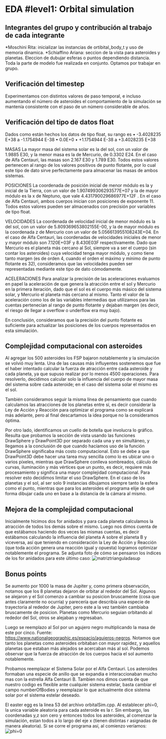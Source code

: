 # EDA #level1: Orbital simulation

## Integrantes del grupo y contribución al trabajo de cada integrante

*Moschini Rita: inicializar las instancias de ortibital_body_t y uso de memoria dinamica.
*Schiaffino Ariana: seccion de la vista para asteroides y planetas. Eleccion de dubujar esferas o
puntos dependiendo distancia.
Toda la parte de modelo fue realizada en conjunto. Optamos por trabajar en grupo.


## Verificación del timestep

Experimentamos con distintos valores de paso temporal, e incluso aumentando el número de asteroides
el comportamiento de la simulación se mantenía consistente con el paso de un número considerable de
años.

## Verificación del tipo de datos float

Dados como están hechos los datos de tipo float, su rango es
•	-3.4028235 E+38 a -1.1754944 E-38
•	0.0E+0
•	+1.1754944 E-38 a +3.4028235 E+38

MASAS
La mayor masa del sistema solar es la del sol, con un valor de 1.9885 E30, y la menor masa es la de
Mercurio, de 0.3302 E24. En el caso de Alfa Centauri, las masas son 2.167 E30 y 1.789 E30. Todos 
estos valores pertenecen al rango de los valores positivos de punto flotante, por lo cual este tipo
de dato sirve perfectamente para almacenar las masas de ambos sistemas.

POSICIONES
La coordenada de posición inicial de menor módulo es la y inicial de la Tierra, con un valor de 
1.907499306293577E+07 y la de mayor módulo es la x de Neptuno, que vale 4.431790029686977E+12F .
En el caso de Alfa Centauri, ambos cuerpos inician con posiciones de exponente 11. Todos estos 
valores pueden ser almacenados con precisión por variables de tipo float.

VELOCIDADES
La coordenada de velocidad inicial de menor módulo es la del sol, con un valor de 
5.809369653802155E-00, y la de mayor módulo es la coordenada z de Mercurio con un valor de
5.056613955108243E+04. En el caso de Alfa Centauri, las coordenadas de velocidades iniciales de
menor y mayor módulo son 7.120E+03F y 8.430E03F respectivamente. Dado que Mercurio es el planeta
más cercano al Sol, siempre va a ser el cuerpo (sin contar los asteroides) cuya velocidad tenga
mayor módulo, y como tiene tanto margen (es de orden 4, cuando el orden el máximo y mínimo de punto
flotante es 32), consideramos que las velocidades pueden ser representadas mediante este tipo de
dato cómodamente.

ACELERACIONES
Para analizar la precisión de las aceleraciones evaluamos en papel la aceleración de que genera la
atracción entre el sol y Mercurio en la primera iteración, dado que el sol es el cuerpo más másico
del sistema solar, y Mercurio el planeta más cercano al mismo. Tanto el valor de la aceleración
como los de las variables intermedias que utilizamos para las cuentas pertenecían al rango de punto
flotante y dejaban margen (es decir, el riesgo de llegar a overflow o underflow era muy bajo).

En conclusión, consideramos que la precisión del punto flotante es suficiente para actualizar las
posiciones de los cuerpos representados en esta simulación.
			


## Complejidad computacional con asteroides
Al agregar los 500 asteroides los FSP bajaron notablemente y la simulación se volvió muy lenta. Una
de las causas más influyentes sostenemos que fue el haber intentado calcular la fuerza de atracción 
entre cada asteroide y cada planeta, ya que supuso realizar por lo menos 4500 operaciones. Para 
resolverlo, decidimos calcular solo la influencia del cuerpo de mayor masa del sistema sobre cada 
asteroide; en el caso del sistema solar el mismo es el sol. 

También consideramos seguir la misma línea de pensamiento que cuando calculamos las atracciones de 
los planetas entre sí, es decir considerar la Ley de Acción y Reacción para optimizar el programa como
se explicará más adelante, pero al final descartamos la idea porque no la consideramos óptima.

Por otro lado, identificamos un cuello de botella que involucra lo gráfico. Resulta que  probamos 
la sección de vista usando las funciones DrawSphere y DrawPoint3D por separado cada una y en 
simultáneo, y llegamos a la conclusión de que cuando hacíamos uso de la función DrawSphere 
significaba más costo computacional. Esto se debe a que DrawPoint3D debe hacer una tarea muy 
sencilla como lo es ubicar uno o varios píxeles, mientras que DrawSphere conlleva sombreados,
cálculo de curvas, iluminación y más vértices que un punto, es decir, requiere más procesamiento y
significa una mayor complejidad computacional. Para resolver esto decidimos limitar el uso 
DrawSphere. En el caso de los planetas y el sol, al ser solo 9 instancias dibujamos siempre tanto la
esfera como el punto, mientras que para los asteroides el programa elije de qué forma dibujar
cada uno en base a la distancia de la cámara al mismo.

## Mejora de la complejidad computacional
Inicialmente hicimos dos for anidados y para cada planeta calculamos la atracción de todos los demás
sobre el mismo. Luego nos dimos cuenta de que estábamos haciendo dos veces las mismas cuentas, es 
decir estábamos calculando la influencia del planeta A sobre el planeta B y viceversa, así que 
teniendo en consideración la Ley de Acción y Reacción (que toda acción genera una reacción igual 
y opuesta) logramos optimizar notablemente el programa. Se adjunta foto de cómo se pensaron los 
índices de los for anidados para este último caso: 
![matriztrianguladasup](https://github.com/user-attachments/assets/ceed4feb-b150-4316-8c41-b610bd5d4480)

## Bonus points
Se aumento por 1000 la masa de Jupiter y, como primera observación, notamos que los 8 planetas
dejaron de orbitar al rededor del Sol. Algunos se alejaron y el Sol comenzo a cambiar su posicion 
bruscamente (cosa que antes claramente no ocurría) y parecería que describía una especie de 
trayectoria al rededor de Jupiter, pero este a la vez también cambiaba bruscamente de posicion. 
Planetas como Mercurio seguian orbitando al rededor del Sol, otros se alejaban y regresaban.

Luego se reemplazo al Sol por un agujero negro multiplicando la masa de este por cinco. 
Fuente: https://www.nationalgeographic.es/espacio/agujeros-negros.
Notamos que tanto los planetas como asteroides orbitaban con mayor rapidez, y aquellos planetas 
que estaban más alejados se acercaban más al sol. Podemos observar que la fuerza de atracción de
los cuerpos hacia el sol aumento notablemente.

Probamos reemplazar el Sistema Solar por el Alfa Centauri. Los asteroides formaban una especie de
anillo que se expandia e interaccionaban mucho mas con la estrella Alfa Centauri B. Tambien nos 
dimos cuenta de que nuestro codigo es flexible ante cualquier sistema estelar, basta cambiar el 
campo numberOfBodies y reemplazar lo que actualmente dice sistema solar por el sistema estelar deseado.

El easter egg es la linea 53 del archivo orbitalSim.cpp. Al establecer phi=0, la unica variable 
aleatoria para cada asteroide es la r. Sin embargo, las coordenadas y,z son cero y entonces todos 
los asteroides, al comenzar la simulación, estan todos a lo largo del eje x (tienen distintas r 
asignadas de manera aleatoria). Si se corre el programa así, al comienzo veríamos:
![phi=0](https://github.com/user-attachments/assets/397a520e-5282-4b0c-9ca9-0b00f56735cc)
